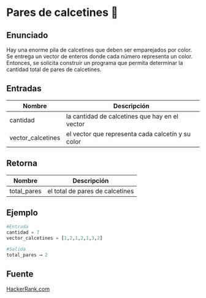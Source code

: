 # Pares de calcetines 🧦

## Enunciado

Hay una enorme pila de calcetines que deben ser emparejados por color. Se entrega un vector de enteros donde cada número representa un color. Entonces, se solicita construir un programa que permita determinar la cantidad total de pares de calcetines.

## Entradas

| Nombre            | Descripción                                       |
| ----------------- | ------------------------------------------------- |
| cantidad          | la cantidad de calcetines que hay en el vector    |
| vector_calcetines | el vector que representa cada calcetín y su color |

## Retorna

| Nombre      | Descripción                     |
| ----------- | ------------------------------- |
| total_pares | el total de pares de calcetines |

## Ejemplo

```python
#Entrada
cantidad = 7
vector_calcetines = [1,2,1,2,1,3,2]

#Salida
total_pares ⟶ 2
```

## Fuente

[HackerRank.com](https://www.hackerrank.com/)